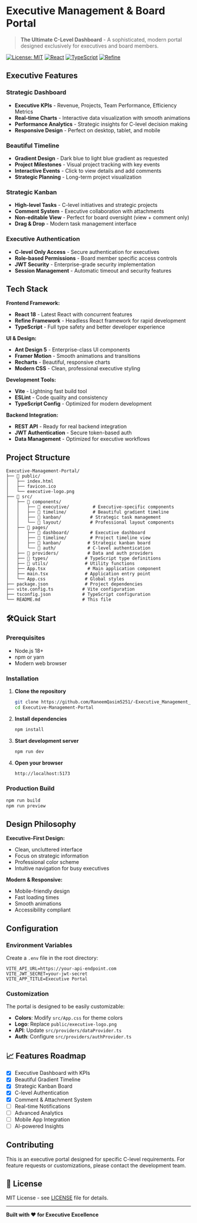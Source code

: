 # Executive Management & Board Portal

> **The Ultimate C-Level Dashboard** - A sophisticated, modern portal designed exclusively for executives and board members.

[![License: MIT](https://img.shields.io/badge/License-MIT-blue.svg)](https://opensource.org/licenses/MIT)
[![React](https://img.shields.io/badge/React-18.2.0-blue.svg)](https://reactjs.org/)
[![TypeScript](https://img.shields.io/badge/TypeScript-5.2.2-blue.svg)](https://www.typescriptlang.org/)
[![Refine](https://img.shields.io/badge/Refine-4.53.0-purple.svg)](https://refine.dev/)

## Executive Features

### **Strategic Dashboard**
- **Executive KPIs** - Revenue, Projects, Team Performance, Efficiency Metrics
- **Real-time Charts** - Interactive data visualization with smooth animations
- **Performance Analytics** - Strategic insights for C-level decision making
- **Responsive Design** - Perfect on desktop, tablet, and mobile

### **Beautiful Timeline**
- **Gradient Design** - Dark blue to light blue gradient as requested
- **Project Milestones** - Visual project tracking with key events
- **Interactive Events** - Click to view details and add comments
- **Strategic Planning** - Long-term project visualization

### **Strategic Kanban**
- **High-level Tasks** - C-level initiatives and strategic projects
- **Comment System** - Executive collaboration with attachments
- **Non-editable View** - Perfect for board oversight (view + comment only)
- **Drag & Drop** - Modern task management interface

### **Executive Authentication**
- **C-level Only Access** - Secure authentication for executives
- **Role-based Permissions** - Board member specific access controls
- **JWT Security** - Enterprise-grade security implementation
- **Session Management** - Automatic timeout and security features

## Tech Stack

**Frontend Framework:**
- **React 18** - Latest React with concurrent features
- **Refine Framework** - Headless React framework for rapid development
- **TypeScript** - Full type safety and better developer experience

**UI & Design:**
- **Ant Design 5** - Enterprise-class UI components
- **Framer Motion** - Smooth animations and transitions
- **Recharts** - Beautiful, responsive charts
- **Modern CSS** - Clean, professional executive styling

**Development Tools:**
- **Vite** - Lightning fast build tool
- **ESLint** - Code quality and consistency
- **TypeScript Config** - Optimized for modern development

**Backend Integration:**
- **REST API** - Ready for real backend integration
- **JWT Authentication** - Secure token-based auth
- **Data Management** - Optimized for executive workflows

## Project Structure

```
Executive-Management-Portal/
├── 📁 public/
│   ├── index.html
│   ├── favicon.ico
│   └── executive-logo.png
├── 📁 src/
│   ├── 📁 components/
│   │   ├── 📁 executive/         # Executive-specific components
│   │   ├── 📁 timeline/          # Beautiful gradient timeline
│   │   ├── 📁 kanban/           # Strategic task management
│   │   └── 📁 layout/           # Professional layout components
│   ├── 📁 pages/
│   │   ├── 📁 dashboard/        # Executive dashboard
│   │   ├── 📁 timeline/         # Project timeline view
│   │   ├── 📁 kanban/          # Strategic kanban board
│   │   └── 📁 auth/            # C-level authentication
│   ├── 📁 providers/           # Data and auth providers
│   ├── 📁 types/              # TypeScript type definitions
│   ├── 📁 utils/              # Utility functions
│   ├── App.tsx                # Main application component
│   ├── main.tsx              # Application entry point
│   └── App.css               # Global styles
├── package.json              # Project dependencies
├── vite.config.ts           # Vite configuration
├── tsconfig.json            # TypeScript configuration
└── README.md                # This file
```

## 🛠Quick Start

### Prerequisites
- Node.js 18+ 
- npm or yarn
- Modern web browser

### Installation

1. **Clone the repository**
   ```bash
   git clone https://github.com/RaneemQasim5251/-Executive_Management_and_Board_portal.git
   cd Executive-Management-Portal
   ```

2. **Install dependencies**
   ```bash
   npm install
   ```

3. **Start development server**
   ```bash
   npm run dev
   ```

4. **Open your browser**
   ```
   http://localhost:5173
   ```

### Production Build

```bash
npm run build
npm run preview
```

## Design Philosophy

**Executive-First Design:**
- Clean, uncluttered interface
- Focus on strategic information
- Professional color scheme
- Intuitive navigation for busy executives

**Modern & Responsive:**
- Mobile-friendly design
- Fast loading times
- Smooth animations
- Accessibility compliant

## Configuration

### Environment Variables

Create a `.env` file in the root directory:

```env
VITE_API_URL=https://your-api-endpoint.com
VITE_JWT_SECRET=your-jwt-secret
VITE_APP_TITLE=Executive Portal
```

### Customization

The portal is designed to be easily customizable:

- **Colors**: Modify `src/App.css` for theme colors
- **Logo**: Replace `public/executive-logo.png`
- **API**: Update `src/providers/dataProvider.ts`
- **Auth**: Configure `src/providers/authProvider.ts`

## 📈 Features Roadmap

- [x] Executive Dashboard with KPIs
- [x] Beautiful Gradient Timeline
- [x] Strategic Kanban Board
- [x] C-level Authentication
- [x] Comment & Attachment System
- [ ] Real-time Notifications
- [ ] Advanced Analytics
- [ ] Mobile App Integration
- [ ] AI-powered Insights

## Contributing

This is an executive portal designed for specific C-level requirements. For feature requests or customizations, please contact the development team.

## 📝 License

MIT License - see [LICENSE](LICENSE) file for details.

---

**Built with ❤️ for Executive Excellence**
